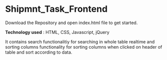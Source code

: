 # Shipmnt_Task_Frontend

Download the Repository and open index.html file to get started.

**Technology used** : HTML, CSS, Javascript, jQuery

It contains search functionalitiy for searching in whole table realtime and sorting columns functionality for sorting columns when clicked on header of table and sort according to data.
